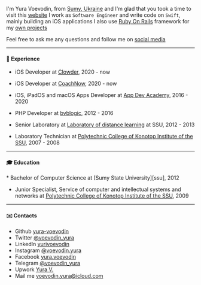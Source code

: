 I'm Yura Voevodin, from [Sumy, Ukraine][ukraine] and I'm glad that you took a time to visit this [website][blog]
I work as `Software Engineer` and write code on `Swift`, mainly building an iOS applications
I also use [Ruby On Rails][ruby-on-rail] framework for my [own projects](/projects)

Feel free to ask me any questions and follow me on [social media][instagram]
<hr class="col-3 col-md-2 mb-5">

#### 🚀 Experience
<p></p>

* iOS Developer at [Clowder][clowder], 2020 - now

* iOS Developer at [CoachNow][coach-now], 2020 - now

* iOS, iPadOS and macOS Apps Developer at [App Dev Academy][app-dev-academy], 2016 - 2020

* PHP Developer at [bvblogic][bvblogic], 2012 - 2016

* Senior Laboratory at [Laboratory of distance learning][ssu-laboratory] at SSU, 2012 - 2013

* Laboratory Technician at [Polytechnic College of Konotop Institute of the SSU][colage], 2007 - 2008
<hr class="col-3 col-md-2 mb-5">

#### 🎓 Education
<p></p>
* Bachelor of Computer Science at [Sumy State University][ssu], 2012

* Junior Specialist, Service of computer and intellectual systems and networks at [Polytechnic College of Konotop Institute of the SSU][colage], 2009
<hr class="col-3 col-md-2 mb-5">

#### ✉️ Contacts
<p></p>

* Github [yura-voevodin](https://github.com/yura-voevodin)
* Twitter [@voevodin_yura](https://twitter.com/voevodin_yura)
* LinkedIn [yurivoevodin](https://www.linkedin.com/in/yurivoevodin)
* Instagram [@voevodin.yura][instagram]
* Facebook [yura.voevodin](https://www.facebook.com/yura.voevodin)
* Telegram [@voevodin_yura](https://t.me/voevodin_yura)
* Upwork [Yura V.](https://www.upwork.com/freelancers/~01f49c60721b71f48b)
* Mail me [voevodin.yura@icloud.com](mailto:voevodin.yura@icloud.com)


[avatar]: /avatar.png
[ukraine]: https://www.youtube.com/watch?v=qyMkAOd_Z9U
[blog]: https://github.com/yura-voevodin/blog-rails
[proveit]: https://app.playproveit.com
[ruby-on-rail]: https://rubyonrails.org

[coach-now]: https://coachnow.io
[clowder]: https://www.clowder.com
[app-dev-academy]: https://www.appdev.academy
[bvblogic]: https://bvblogic.com
[ssu-laboratory]: https://dl.sumdu.edu.ua/en
[colage]: https://kpt.sumdu.edu.ua

[ssu]: https://sumdu.edu.ua/int/en

[instagram]: https://www.instagram.com/voevodin.yura
